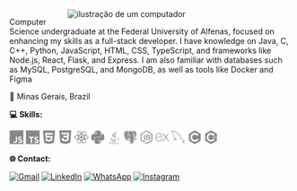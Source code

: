 <img src="https://raw.githubusercontent.com/MicaelliMedeiros/micaellimedeiros/master/image/computer-illustration.png" alt="ilustração de um computador" min-width="400px" max-width="400px" width="400px" align="right">

<p align="left"> 
   Computer Science undergraduate at the Federal University of Alfenas, focused on enhancing my skills as a full-stack developer. I have knowledge on Java, C, C++, Python, JavaScript, HTML, CSS, TypeScript, and frameworks like Node.js, React, Flask, and Express. I am also familiar with databases such as MySQL, PostgreSQL, and MongoDB, as well as tools like Docker and Figma</p>

<p dir="auto">📍 Minas Gerais, Brazil</p>

<p align="left"><b>💻 Skills:</b></p>
<p dir="auto"><a href="https://www.javascript.com" rel="nofollow"><img src="https://raw.githubusercontent.com/0xShapeShifter/dev-story/master/public/images/skills/core/javascript.svg" alt="JavaScript" width="25" height="25" style="max-width: 100%;"></a>
  <a href="https://www.typescriptlang.org" rel="nofollow"><img src="https://raw.githubusercontent.com/0xShapeShifter/dev-story/master/public/images/skills/core/typescript.svg" alt="Typescript" width="25" height="25" style="max-width: 100%;"></a>
  <a href="https://html.com/html5/" rel="nofollow"><img src="https://raw.githubusercontent.com/0xShapeShifter/dev-story/master/public/images/skills/frontend/html5.svg" alt="HTML5" width="25" height="25" style="max-width: 100%;"></a>
  <a href="https://css3.com" rel="nofollow"><img src="https://raw.githubusercontent.com/0xShapeShifter/dev-story/master/public/images/skills/frontend/css3.svg" alt="CSS3" width="25" height="25" style="max-width: 100%;"></a>
  <a href="https://reactjs.org" rel="nofollow"><img src="https://raw.githubusercontent.com/0xShapeShifter/dev-story/master/public/images/skills/frontend/react.svg" alt="React" width="25" height="25" style="max-width: 100%;"></a>
  <a href="https://java.org" rel="nofollow"><img src="https://raw.githubusercontent.com/0xShapeShifter/dev-story/master/public/images/skills/core/python.svg" alt="Python" width="25" height="25" style="max-width: 100%;"></a>
  <a href="http://tailwindcss.com" rel="nofollow"><img src="https://raw.githubusercontent.com/0xShapeShifter/dev-story/master/public/images/skills/core/java.svg" alt="Java" width="25" height="25" style="max-width: 100%;"></a>
  <a href="http://vitejs.dev/" rel="nofollow"><img src="https://raw.githubusercontent.com/0xShapeShifter/dev-story/master/public/images/skills/backend/postgresql.svg" alt="SQL" width="25" height="25" style="max-width: 100%;"></a>
  <a href="https://nodejs.org" rel="nofollow"><img src="https://raw.githubusercontent.com/0xShapeShifter/dev-story/master/public/images/skills/backend/nodejs.svg" alt="NodeJS" width="25" height="25" style="max-width: 100%;"></a>
  <a href="http://expressjs.com" rel="nofollow"><img src="https://raw.githubusercontent.com/0xShapeShifter/dev-story/master/public/images/skills/backend/express.svg" alt="Express" width="25" height="25" style="max-width: 100%;"></a>
  <a href="https://graphql.org" rel="nofollow"><img src="https://raw.githubusercontent.com/0xShapeShifter/dev-story/master/public/images/skills/backend/mysql.svg" alt="MySQL" width="25" height="25" style="max-width: 100%;"></a>
  <a href="http://prisma.io" rel="nofollow"><img src="https://raw.githubusercontent.com/0xShapeShifter/dev-story/master/public/images/skills/core/c.svg" alt="C" width="25" height="25" style="max-width: 100%;"></a>
  <a href="http://prisma.io" rel="nofollow"><img src="https://raw.githubusercontent.com/0xShapeShifter/dev-story/master/public/images/skills/core/cplus.svg" alt="C++" width="25" height="25" style="max-width: 100%;"></a>
</p>

<p align="left"><b>🌐 Contact:</b></p>
<p align="left">
  <a href="mailto:giovana.nogueira@sou.unifal-mg.edu.br" title="Gmail">
  <img src="https://img.shields.io/badge/-Gmail-FF0000?style=flat-square&labelColor=FF0000&logo=gmail&logoColor=white&link=LINK-DO-SEU-GMAIL" alt="Gmail"/></a>
  <a href="https://www.linkedin.com/in/giovana-nogueira-oliveira/" title="LinkedIn">
  <img src="https://img.shields.io/badge/-Linkedin-0e76a8?style=flat-square&logo=Linkedin&logoColor=white&link=LINK-DO-SEU-LINKEDIN" alt="LinkedIn"/></a>
  <a href="https://wa.me/" title="WhatsApp">
  <img src="https://img.shields.io/badge/-WhatsApp-25d366?style=flat-square&labelColor=25d366&logo=whatsapp&logoColor=white&link=API-DO-SEU-WHATSAPP" alt="WhatsApp"/></a>
  <a href="https://www.instagram.com/_giovananog/" title="Instagram">
  <img src="https://img.shields.io/badge/-Instagram-DF0174?style=flat-square&labelColor=DF0174&logo=instagram&logoColor=white&link=LINK-DO-SEU-INSTAGRAM" alt="Instagram"/></a>
</p>
